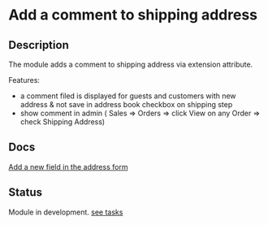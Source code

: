 # Add a comment to shipping address

## Description

The module adds a comment to shipping address via extension attribute.

Features:  

- a comment filed is displayed for guests and customers with new address & not save in address book checkbox on shipping step
- show comment in admin ( Sales => Orders => click View on any Order => check Shipping Address)

## Docs

[Add a new field in the address form](https://developer.adobe.com/commerce/php/tutorials/frontend/custom-checkout/add-address-field/)

## Status

Module in development. [see tasks](./tasks.md)